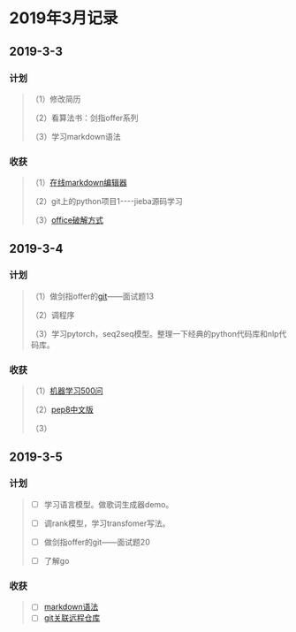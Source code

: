 # 2019年3月记录

## 2019-3-3

### 计划

> （1）修改简历
> 
> （2）看算法书：剑指offer系列
>
> （3）学习markdown语法

### 收获
> （1）[在线markdown编辑器](http://tool.oschina.net/markdown/)
> 
> （2）git上的python项目1----jieba源码学习
>
> （3）[office破解方式](https://blog.csdn.net/qq_34621169/article/details/79365247)

## 2019-3-4

### 计划

> （1）做剑指offer的[git]()——面试题13
>
> （2）调程序
>
> （3）学习pytorch，seq2seq模型。整理一下经典的python代码库和nlp代码库。

### 收获
> （1）[机器学习500问](https://python.freelycode.com/contribution/detail/47)
>
> （2）[pep8中文版](https://github.com/scutan90/DeepLearning-500-questions)
>
> （3）

## 2019-3-5

### 计划

>- [ ] 学习语言模型。做歌词生成器demo。
>
>- [ ] 调rank模型，学习transfomer写法。
>- [ ] 做剑指offer的git——面试题20
>- [ ] 了解go

### 收获

>- [ ] [markdown语法](https://coding.net/help/doc/project/markdown.html)
>- [ ] [git关联远程仓库](https://blog.csdn.net/zhezhebie/article/details/78761417)